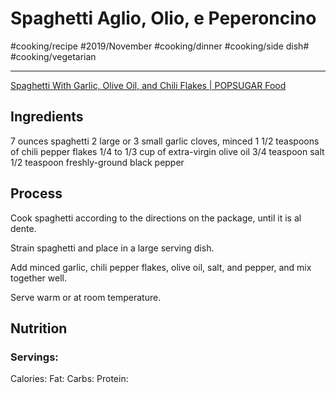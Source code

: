 # Spaghetti Aglio, Olio, e Peperoncino
#cooking/recipe #2019/November #cooking/dinner #cooking/side dish# #cooking/vegetarian
- - - -
[Spaghetti With Garlic, Olive Oil, and Chili Flakes | POPSUGAR Food](https://www.popsugar.com/food/Spaghetti-Garlic-Olive-Oil-Chili-Flakes-21398824)

## Ingredients
7 ounces spaghetti
2 large or 3 small garlic cloves, minced
1 1/2 teaspoons of chili pepper flakes
1/4 to 1/3 cup of extra-virgin olive oil
3/4 teaspoon salt
1/2 teaspoon freshly-ground black pepper

## Process
Cook spaghetti according to the directions on the package, until it is al dente.

Strain spaghetti and place in a large serving dish.

Add minced garlic, chili pepper flakes, olive oil, salt, and pepper, and mix together well.

Serve warm or at room temperature.

## Nutrition
### Servings:
Calories: 
Fat: 
Carbs: 
Protein: 